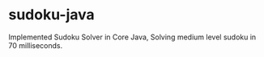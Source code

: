 # sudoku-java
Implemented Sudoku Solver in Core Java, Solving medium level sudoku in 70 milliseconds.
